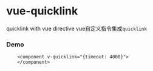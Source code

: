 # vue-quicklink
quicklink with vue directive
vue自定义指令集成`quicklink`


### Demo
```
    <component v-quicklink="{timeout: 4000}">
    </component>
```
